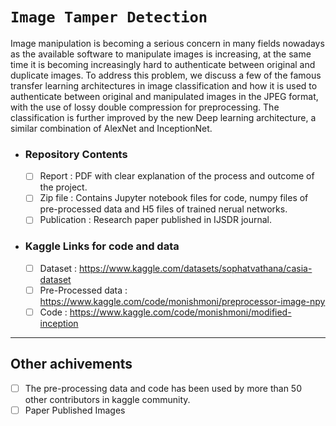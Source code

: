 # ```Image Tamper Detection```

  Image manipulation is becoming a serious concern in many fields nowadays as the available software to manipulate images is increasing, at the same time it is becoming increasingly hard to authenticate between original and duplicate images. To address this problem, we discuss a few of the famous transfer learning architectures in image classification and how it is used to authenticate between original and manipulated images in the JPEG format, with the use of lossy double compression for preprocessing. The classification is further improved by the new Deep learning architecture, a similar combination of AlexNet and InceptionNet.

- ### Repository Contents
  - [ ] Report : PDF with clear explanation of the process and outcome of the project.
  - [ ] Zip file : Contains Jupyter notebook files for code, numpy files of pre-processed data and H5 files of trained nerual networks.
  - [ ] Publication : Research paper published in IJSDR journal.

- ### Kaggle Links for code and data
  - [ ] Dataset : https://www.kaggle.com/datasets/sophatvathana/casia-dataset
  - [ ] Pre-Processed data : https://www.kaggle.com/code/monishmoni/preprocessor-image-npy
  - [ ] Code : https://www.kaggle.com/code/monishmoni/modified-inception

---

## Other achivements
- [ ] The pre-processing data and code has been used by more than 50 other contributors in kaggle community.
- [ ] Paper Published Images
